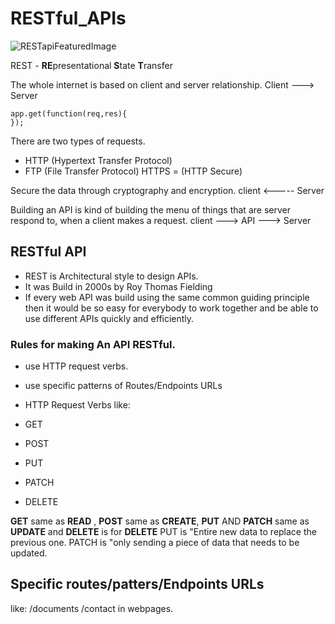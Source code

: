 # RESTful_APIs
![RESTapiFeaturedImage](https://user-images.githubusercontent.com/94203408/154632582-da28bb1b-a926-4885-a3e9-4fb9f1282ec6.png)

REST - **RE**presentational **S**tate **T**ransfer

The whole internet is based on client and server relationship.
Client ---> Server

```
app.get(function(req,res){
});
```
There are two types of requests.
- HTTP (Hypertext Transfer Protocol)
- FTP (File Transfer Protocol)
HTTPS = (HTTP Secure)

Secure the data through cryptography and encryption.
client <----- Server

Building an API is kind of building the menu of things that are server respond to, when a client makes a request.
client ---> API ---> Server

## RESTful API
- REST is Architectural style to design APIs.
- It was Build in 2000s by Roy Thomas Fielding
- If every web API was build using the same common guiding principle then it would be so easy for everybody to work together and be able to use different APIs quickly and efficiently. 

### Rules for making An API RESTful.
- use HTTP request verbs.
- use specific patterns of Routes/Endpoints URLs

- HTTP Request Verbs like:
- GET  
- POST  
- PUT  
- PATCH  
- DELETE

**GET** same as **READ** , **POST** same as **CREATE**, **PUT** AND **PATCH** same as **UPDATE** and **DELETE** is for **DELETE**
PUT is "Entire new data to replace the previous one.
PATCH is "only sending a piece of data that needs to be updated.

## Specific routes/patters/Endpoints URLs
like: /documents /contact in webpages.




